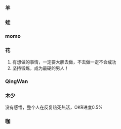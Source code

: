 ### 羊

### 蛙


### momo


### 花
1. 有想做的事情，一定要大胆去做，不去做一定不会成功
2. 坚持锻炼，成为最硬的男人！

### QingWan

### 木少
没有感悟，整个人在反复热死热活，OKR进度0.5%

### 咖
